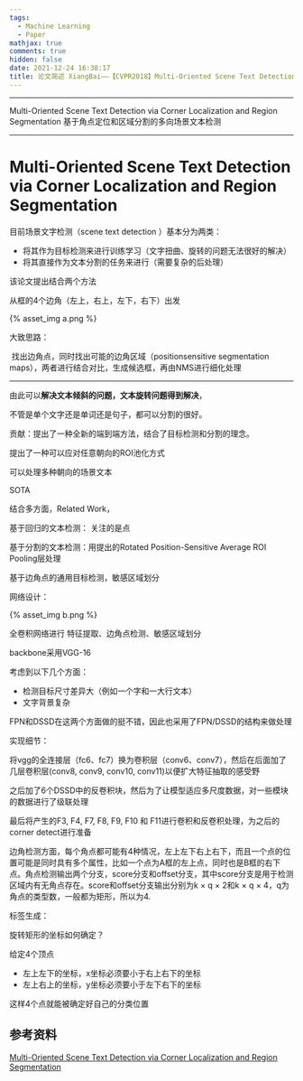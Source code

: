 ```yaml
---
tags:
  - Machine Learning
  - Paper
mathjax: true
comments: true
hidden: false
date: 2021-12-24 16:38:17
title: 论文简述 XiangBai——【CVPR2018】Multi-Oriented Scene Text Detection via Corner Localization and Region Segmentation
---
```

***
Multi-Oriented Scene Text Detection via Corner Localization and Region Segmentation
基于角点定位和区域分割的多向场景文本检测<!-- more -->
***

# Multi-Oriented Scene Text Detection via Corner Localization and Region Segmentation

目前场景文字检测（scene text detection ）基本分为两类：

* 将其作为目标检测来进行训练学习（文字扭曲、旋转的问题无法很好的解决）
* 将其直接作为文本分割的任务来进行（需要复杂的后处理）



该论文提出结合两个方法

从框的4个边角（左上，右上，左下，右下）出发

{% asset_img a.png %}

大致思路：

​	找出边角点，同时找出可能的边角区域（positionsensitive segmentation maps），两者进行结合对比，生成候选框，再由NMS进行细化处理

***

由此可以**解决文本倾斜的问题，文本旋转问题得到解决**，

不管是单个文字还是单词还是句子，都可以分割的很好。



贡献：提出了一种全新的端到端方法，结合了目标检测和分割的理念。

提出了一种可以应对任意朝向的ROI池化方式

可以处理多种朝向的场景文本

SOTA



结合多方面，Related Work，

基于回归的文本检测： 关注的是点

基于分割的文本检测：用提出的Rotated Position-Sensitive Average ROI Pooling层处理

基于边角点的通用目标检测，敏感区域划分



网络设计：

{% asset_img b.png %}

全卷积网络进行  特征提取、边角点检测、敏感区域划分

backbone采用VGG-16

考虑到以下几个方面：

* 检测目标尺寸差异大（例如一个字和一大行文本）
* 文字背景复杂

FPN和DSSD在这两个方面做的挺不错，因此也采用了FPN/DSSD的结构来做处理

实现细节：

将vgg的全连接层（fc6、fc7）换为卷积层（conv6、conv7），然后在后面加了几层卷积层(conv8, conv9, conv10, conv11)以便扩大特征抽取的感受野

之后加了6个DSSD中的反卷积块，然后为了让模型适应多尺度数据，对一些模块的数据进行了级联处理

最后将产生的F3, F4, F7, F8, F9, F10 和 F11进行卷积和反卷积处理，为之后的corner detect进行准备

边角检测方面，每个角点都可能有4种情况，左上左下右上右下，而且一个点的位置可能是同时具有多个属性，比如一个点为A框的左上点，同时也是B框的右下点。角点检测输出两个分支，score分支和offset分支，其中score分支是用于检测区域内有无角点存在。score和offset分支输出分别为k × q × 2和k × q × 4，q为角点的类型数，一般都为矩形，所以为4.

标签生成：

旋转矩形的坐标如何确定？

给定4个顶点

* 左上左下的坐标，x坐标必须要小于右上右下的坐标
* 左上右上的坐标，y坐标必须要小于左下右下的坐标

这样4个点就能被确定好自己的分类位置


## 参考资料
[Multi-Oriented Scene Text Detection via Corner Localization and Region Segmentation](https://arxiv.org/abs/1802.08948)